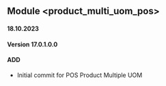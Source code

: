 ## Module <product_multi_uom_pos>

#### 18.10.2023
#### Version 17.0.1.0.0
#### ADD
- Initial commit for POS Product Multiple UOM
